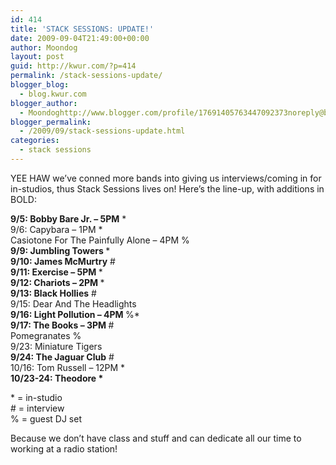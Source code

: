```yaml
---
id: 414
title: 'STACK SESSIONS: UPDATE!'
date: 2009-09-04T21:49:00+00:00
author: Moondog
layout: post
guid: http://kwur.com/?p=414
permalink: /stack-sessions-update/
blogger_blog:
  - blog.kwur.com
blogger_author:
  - Moondoghttp://www.blogger.com/profile/17691405763447092373noreply@blogger.com
blogger_permalink:
  - /2009/09/stack-sessions-update.html
categories:
  - stack sessions
---
```

<div class="pf-content">
  <p>
    YEE HAW we’ve conned more bands into giving us interviews/coming in for in-studios, thus Stack Sessions lives on! Here’s the line-up, with additions in BOLD:
  </p>
  
  <p>
    <span style="font-weight: bold;">9/5: Bobby Bare Jr. – 5PM</span> *<br />9/6: Capybara – 1PM *<br /> Casiotone For The Painfully Alone – 4PM %<br /><span style="font-weight: bold;">9/9: Jumbling Towers </span>*<br /><span style="font-weight: bold;">9/10: James McMurtry</span> #<br /><span style="font-weight: bold;">9/11: Exercise – 5PM </span>*<br /><span style="font-weight: bold;">9/12: Chariots – 2PM </span>*<br /><span style="font-weight: bold;">9/13: Black Hollies</span> #<br />9/15: Dear And The Headlights<br /><span style="font-weight: bold;">9/16: Light Pollution – 4PM </span>%*<br /><span style="font-weight: bold;">9/17: The Books – 3PM </span>#<br /> Pomegranates %<br />9/23: Miniature Tigers<br /><span style="font-weight: bold;">9/24: The Jaguar Club</span> #<br />10/16: Tom Russell – 12PM *<br /><span style="font-weight: bold;">10/23-24: Theodore *</span>
  </p>
  
  <p>
    * = in-studio<br /># = interview<br />% = guest DJ set
  </p>
  
  <p>
    Because we don’t have class and stuff and can dedicate all our time to working at a radio station!
  </p>
</div>